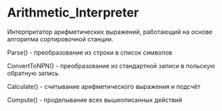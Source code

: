 # Arithmetic_Interpreter
Интерпритатор арифметических выражений, работающий на основе алгоритма сортировочной станции.

Parse() - преобразование из строки в список символов

ConvertToNPN() - преобразование из стандартной записи в польскую обратную запись

Calculate() - считывание арифметического выражения и подсчёт

Compute() - проделывание всех вышеописанных действий
